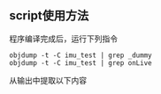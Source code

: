 ## script使用方法
程序编译完成后，运行下列指令
```shell
objdump -t -C imu_test | grep _dummy
objdump -t -C imu_test | grep onLive
```
从输出中提取以下内容
```

```
